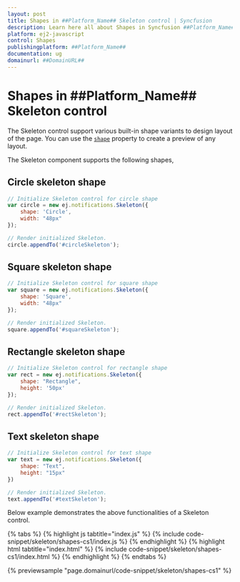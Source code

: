 ```yaml
---
layout: post
title: Shapes in ##Platform_Name## Skeleton control | Syncfusion
description: Learn here all about Shapes in Syncfusion ##Platform_Name## Skeleton control of Syncfusion Essential JS 2 and more.
platform: ej2-javascript
control: Shapes 
publishingplatform: ##Platform_Name##
documentation: ug
domainurl: ##DomainURL##
---
```


# Shapes in ##Platform_Name## Skeleton control

The Skeleton control support various built-in shape variants to design layout of the page. You can use the [`shape`](../api/skeleton/#shape) property to create a preview of any layout.

The Skeleton component supports the following shapes,

## Circle skeleton shape

```js
// Initialize Skeleton control for circle shape
var circle = new ej.notifications.Skeleton({
    shape: 'Circle',
    width: "48px"
});

// Render initialized Skeleton.
circle.appendTo('#circleSkeleton');
```

## Square skeleton shape

```js
// Initialize Skeleton control for square shape
var square = new ej.notifications.Skeleton({
    shape: 'Square',
    width: "48px"
});

// Render initialized Skeleton.
square.appendTo('#squareSkeleton');
```

## Rectangle skeleton shape

```js
// Initialize Skeleton control for rectangle shape
var rect = new ej.notifications.Skeleton({
    shape: "Rectangle",
    height: '50px'
});

// Render initialized Skeleton.
rect.appendTo('#rectSkeleton');
```

## Text skeleton shape

```js
// Initialize Skeleton control for text shape
var text = new ej.notifications.Skeleton({
    shape: "Text",
    height: "15px"
})

// Render initialized Skeleton.
text.appendTo('#textSkeleton');
```

Below example demonstrates the above functionalities of a Skeleton control.

{% tabs %}
{% highlight js tabtitle="index.js" %}
{% include code-snippet/skeleton/shapes-cs1/index.js %}
{% endhighlight %}
{% highlight html tabtitle="index.html" %}
{% include code-snippet/skeleton/shapes-cs1/index.html %}
{% endhighlight %}
{% endtabs %}
        
{% previewsample "page.domainurl/code-snippet/skeleton/shapes-cs1" %}